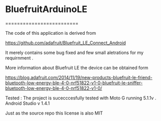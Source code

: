 # BluefruitArduinoLE 
=========================

The code of this application is derived from 

https://github.com/adafruit/Bluefruit_LE_Connect_Android

It merely contains some bug fixed and few small aletrations for my requirnment .

More information about Bluefruit LE the device can be obtained form 

https://blog.adafruit.com/2014/11/19/new-products-bluefruit-le-friend-bluetooth-low-energy-ble-4-0-nrf51822-v1-0-bluefruit-le-sniffer-bluetooth-low-energy-ble-4-0-nrf51822-v1-0/

Tested :
The project is sucecccesfully tested with Moto G running 5.1.1v . Android Studio v 1.4.1

Just as the source repo this license is also MIT
